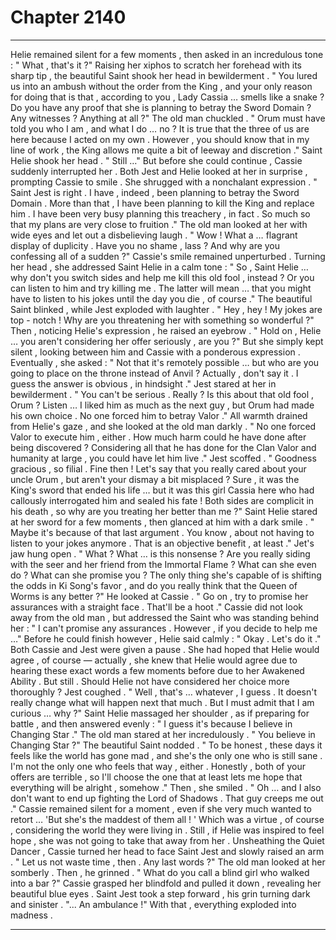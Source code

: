 
# Chapter 2140


---

Helie remained silent for a few moments , then asked in an incredulous tone :
" What , that's it ?"
Raising her xiphos to scratch her forehead with its sharp tip , the beautiful Saint shook her head in bewilderment .
" You lured us into an ambush without the order from the King , and your only reason for doing that is that , according to you , Lady Cassia … smells like a snake ? Do you have any proof that she is planning to betray the Sword Domain ? Any witnesses ? Anything at all ?"
The old man chuckled .
" Orum must have told you who I am , and what I do … no ? It is true that the three of us are here because I acted on my own . However , you should know that in my line of work , the King allows me quite a bit of leeway and discretion ."
Saint Helie shook her head .
" Still …"
But before she could continue , Cassie suddenly interrupted her .
Both Jest and Helie looked at her in surprise , prompting Cassie to smile .
She shrugged with a nonchalant expression .
" Saint Jest is right . I have , indeed , been planning to betray the Sword Domain . More than that , I have been planning to kill the King and replace him . I have been very busy planning this treachery , in fact . So much so that my plans are very close to fruition ."
The old man looked at her with wide eyes and let out a disbelieving laugh .
" Wow ! What a … flagrant display of duplicity . Have you no shame , lass ? And why are you confessing all of a sudden ?"
Cassie's smile remained unperturbed .
Turning her head , she addressed Saint Helie in a calm tone :
" So , Saint Helie … why don't you switch sides and help me kill this old fool , instead ? Or you can listen to him and try killing me . The latter will mean … that you might have to listen to his jokes until the day you die , of course ."
The beautiful Saint blinked , while Jest exploded with laughter .
" Hey , hey ! My jokes are top - notch ! Why are you threatening her with something so wonderful ?"
Then , noticing Helie's expression , he raised an eyebrow .
" Hold on , Helie … you aren't considering her offer seriously , are you ?"
But she simply kept silent , looking between him and Cassie with a ponderous expression .
Eventually , she asked :
" Not that it's remotely possible … but who are you going to place on the throne instead of Anvil ? Actually , don't say it . I guess the answer is obvious , in hindsight ."
Jest stared at her in bewilderment .
" You can't be serious . Really ? Is this about that old fool , Orum ? Listen … I liked him as much as the next guy , but Orum had made his own choice . No one forced him to betray Valor ."
All warmth drained from Helie's gaze , and she looked at the old man darkly .
" No one forced Valor to execute him , either . How much harm could he have done after being discovered ? Considering all that he has done for the Clan Valor and humanity at large , you could have let him live ."
Jest scoffed .
" Goodness gracious , so filial . Fine then ! Let's say that you really cared about your uncle Orum , but aren't your dismay a bit misplaced ? Sure , it was the King's sword that ended his life … but it was this girl Cassia here who had callously interrogated him and sealed his fate ! Both sides are complicit in his death , so why are you treating her better than me ?"
Saint Helie stared at her sword for a few moments , then glanced at him with a dark smile .
" Maybe it's because of that last argument . You know , about not having to listen to your jokes anymore . That is an objective benefit , at least ."
Jet's jaw hung open .
" What ? What … is this nonsense ? Are you really siding with the seer and her friend from the Immortal Flame ? What can she even do ? What can she promise you ? The only thing she's capable of is shifting the odds in Ki Song's favor , and do you really think that the Queen of Worms is any better ?"
He looked at Cassie .
" Go on , try to promise her assurances with a straight face . That'll be a hoot ."
Cassie did not look away from the old man , but addressed the Saint who was standing behind her :
" I can't promise any assurances . However , if you decide to help me …"
Before he could finish however , Helie said calmly :
" Okay . Let's do it ."
Both Cassie and Jest were given a pause .
She had hoped that Helie would agree , of course — actually , she knew that Helie would agree due to hearing these exact words a few moments before due to her Awakened Ability .
But still . Should Helie not have considered her choice more thoroughly ?
Jest coughed .
" Well , that's … whatever , I guess . It doesn't really change what will happen next that much . But I must admit that I am curious … why ?"
Saint Helie massaged her shoulder , as if preparing for battle , and then answered evenly :
" I guess it's because I believe in Changing Star ."
The old man stared at her incredulously .
" You believe in Changing Star ?"
The beautiful Saint nodded .
" To be honest , these days it feels like the world has gone mad , and she's the only one who is still sane . I'm not the only one who feels that way , either . Honestly , both of your offers are terrible , so I'll choose the one that at least lets me hope that everything will be alright , somehow ."
Then , she smiled .
" Oh … and I also don't want to end up fighting the Lord of Shadows . That guy creeps me out ."
Cassie remained silent for a moment , even if she very much wanted to retort …
'But she's the maddest of them all ! '
Which was a virtue , of course , considering the world they were living in .
Still , if Helie was inspired to feel hope , she was not going to take that away from her .
Unsheathing the Quiet Dancer , Cassie turned her head to face Saint Jest and slowly raised an arm .
" Let us not waste time , then . Any last words ?"
The old man looked at her somberly .
Then , he grinned .
" What do you call a blind girl who walked into a bar ?"
Cassie grasped her blindfold and pulled it down , revealing her beautiful blue eyes .
Saint Jest took a step forward , his grin turning dark and sinister .
"... An ambulance !"
With that , everything exploded into madness .

---

